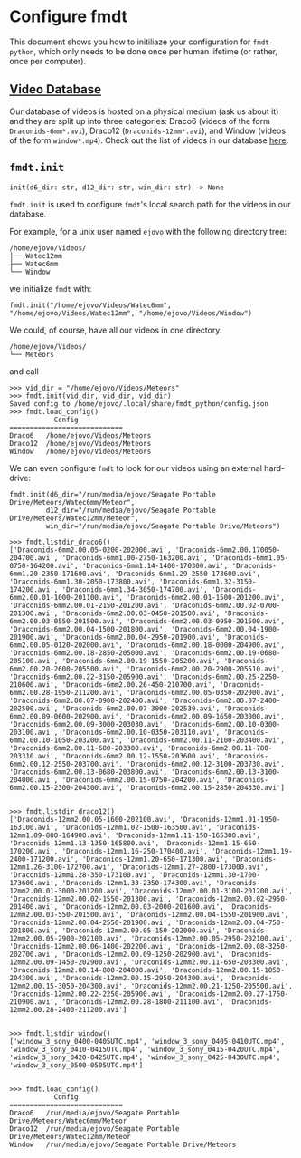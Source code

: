 # Configure fmdt

This document shows you how to initiliaze your configuration for `fmdt-python`, which only needs
to be done once per human lifetime (or rather, once per computer).

## [Video Database](../explanation/video_database.md)

Our database of videos is hosted on a physical medium (ask us about it) and they are split up into three categories: Draco6 (videos of the form `Draconids-6mm*.avi`), Draco12 (`Draconids-12mm*.avi`), and Window (videos of the form `window*.mp4`). Check out the list of videos in our database [here](../explanation/video_database.md).

## `fmdt.init`
```{python}
init(d6_dir: str, d12_dir: str, win_dir: str) -> None
```

`fmdt.init` is used to configure `fmdt`'s local search path for the videos in our database.

For example, for a unix user named `ejovo` with the following directory tree: 

```
/home/ejovo/Videos/
├── Watec12mm
├── Watec6mm
└── Window
```

we initialize `fmdt` with:

```
fmdt.init("/home/ejovo/Videos/Watec6mm", "/home/ejovo/Videos/Watec12mm", "/home/ejovo/Videos/Window")
```

We could, of course, have all our videos in one directory:

```
/home/ejovo/Videos/
└── Meteors
```

and call

```
>>> vid_dir = "/home/ejovo/Videos/Meteors"
>>> fmdt.init(vid_dir, vid_dir, vid_dir)
Saved config to /home/ejovo/.local/share/fmdt_python/config.json
>>> fmdt.load_config()
           Config           
============================
Draco6   /home/ejovo/Videos/Meteors
Draco12  /home/ejovo/Videos/Meteors
Window   /home/ejovo/Videos/Meteors
```

We can even configure `fmdt` to look for our videos using an external hard-drive:

```
fmdt.init(d6_dir="/run/media/ejovo/Seagate Portable Drive/Meteors/Watec6mm/Meteor",
         d12_dir="/run/media/ejovo/Seagate Portable Drive/Meteors/Watec12mm/Meteor",
         win_dir="/run/media/ejovo/Seagate Portable Drive/Meteors")
```

```
>>> fmdt.listdir_draco6()
['Draconids-6mm2.00.05-0200-202000.avi', 'Draconids-6mm2.00.170050-204700.avi', 'Draconids-6mm1.00-2750-163200.avi', 'Draconids-6mm1.05-0750-164200.avi', 'Draconids-6mm1.14-1400-170300.avi', 'Draconids-6mm1.20-2350-171600.avi', 'Draconids-6mm1.29-2550-173600.avi', 'Draconids-6mm1.30-2050-173800.avi', 'Draconids-6mm1.32-3150-174200.avi', 'Draconids-6mm1.34-3050-174700.avi', 'Draconids-6mm2.00.01-1000-201100.avi', 'Draconids-6mm2.00.01-1500-201200.avi', 'Draconids-6mm2.00.01-2150-201200.avi', 'Draconids-6mm2.00.02-0700-201300.avi', 'Draconids-6mm2.00.03-0450-201500.avi', 'Draconids-6mm2.00.03-0550-201500.avi', 'Draconids-6mm2.00.03-0950-201500.avi', 'Draconids-6mm2.00.04-1500-201800.avi', 'Draconids-6mm2.00.04-1900-201900.avi', 'Draconids-6mm2.00.04-2950-201900.avi', 'Draconids-6mm2.00.05-0120-202000.avi', 'Draconids-6mm2.00.18-0000-204900.avi', 'Draconids-6mm2.00.18-2850-205000.avi', 'Draconids-6mm2.00.19-0680-205100.avi', 'Draconids-6mm2.00.19-1550-205200.avi', 'Draconids-6mm2.00.20-2600-205500.avi', 'Draconids-6mm2.00.20-2900-205510.avi', 'Draconids-6mm2.00.22-3150-205900.avi', 'Draconids-6mm2.00.25-2250-210600.avi', 'Draconids-6mm2.00.26-450-210700.avi', 'Draconids-6mm2.00.28-1950-211200.avi', 'Draconids-6mm2.00.05-0350-202000.avi', 'Draconids-6mm2.00.07-0900-202400.avi', 'Draconids-6mm2.00.07-2400-202500.avi', 'Draconids-6mm2.00.07-3000-202530.avi', 'Draconids-6mm2.00.09-0600-202900.avi', 'Draconids-6mm2.00.09-1650-203000.avi', 'Draconids-6mm2.00.09-3000-203030.avi', 'Draconids-6mm2.00.10-0300-203100.avi', 'Draconids-6mm2.00.10-0350-203110.avi', 'Draconids-6mm2.00.10-1050-203200.avi', 'Draconids-6mm2.00.11-2100-203400.avi', 'Draconids-6mm2.00.11-680-203300.avi', 'Draconids-6mm2.00.11-780-203310.avi', 'Draconids-6mm2.00.12-1550-203600.avi', 'Draconids-6mm2.00.12-2550-203700.avi', 'Draconids-6mm2.00.12-3100-203730.avi', 'Draconids-6mm2.00.13-0680-203800.avi', 'Draconids-6mm2.00.13-3100-204000.avi', 'Draconids-6mm2.00.15-0750-204200.avi', 'Draconids-6mm2.00.15-2300-204300.avi', 'Draconids-6mm2.00.15-2850-204330.avi']


>>> fmdt.listdir_draco12()
['Draconids-12mm2.00.05-1600-202100.avi', 'Draconids-12mm1.01-1950-163100.avi', 'Draconids-12mm1.02-1500-163500.avi', 'Draconids-12mm1.09-800-164900.avi', 'Draconids-12mm1.11-150-165300.avi', 'Draconids-12mm1.13-1350-165800.avi', 'Draconids-12mm1.15-650-170200.avi', 'Draconids-12mm1.16-250-170400.avi', 'Draconids-12mm1.19-2400-171200.avi', 'Draconids-12mm1.20-650-171300.avi', 'Draconids-12mm1.26-3100-172700.avi', 'Draconids-12mm1.27-2800-173000.avi', 'Draconids-12mm1.28-350-173100.avi', 'Draconids-12mm1.30-1700-173600.avi', 'Draconids-12mm1.33-2350-174300.avi', 'Draconids-12mm2.00.01-3000-201200.avi', 'Draconids-12mm2.00.01-3100-201200.avi', 'Draconids-12mm2.00.02-1550-201300.avi', 'Draconids-12mm2.00.02-2950-201400.avi', 'Draconids-12mm2.00.03-2000-201600.avi', 'Draconids-12mm2.00.03-550-201500.avi', 'Draconids-12mm2.00.04-1550-201900.avi', 'Draconids-12mm2.00.04-2550-201900.avi', 'Draconids-12mm2.00.04-750-201800.avi', 'Draconids-12mm2.00.05-150-202000.avi', 'Draconids-12mm2.00.05-2900-202100.avi', 'Draconids-12mm2.00.05-2950-202100.avi', 'Draconids-12mm2.00.06-1400-202200.avi', 'Draconids-12mm2.00.08-3250-202700.avi', 'Draconids-12mm2.00.09-1250-202900.avi', 'Draconids-12mm2.00.09-1450-202900.avi', 'Draconids-12mm2.00.11-650-203300.avi', 'Draconids-12mm2.00.14-800-204000.avi', 'Draconids-12mm2.00.15-1850-204300.avi', 'Draconids-12mm2.00.15-2950-204300.avi', 'Draconids-12mm2.00.15-3050-204300.avi', 'Draconids-12mm2.00.21-1250-205500.avi', 'Draconids-12mm2.00.22-2250-205900.avi', 'Draconids-12mm2.00.27-1750-210900.avi', 'Draconids-12mm2.00.28-1800-211100.avi', 'Draconids-12mm2.00.28-2400-211200.avi']


>>> fmdt.listdir_window()
['window_3_sony_0400-0405UTC.mp4', 'window_3_sony_0405-0410UTC.mp4', 'window_3_sony_0410-0415UTC.mp4', 'window_3_sony_0415-0420UTC.mp4', 'window_3_sony_0420-0425UTC.mp4', 'window_3_sony_0425-0430UTC.mp4', 'window_3_sony_0500-0505UTC.mp4']


>>> fmdt.load_config()
           Config           
============================
Draco6   /run/media/ejovo/Seagate Portable Drive/Meteors/Watec6mm/Meteor
Draco12  /run/media/ejovo/Seagate Portable Drive/Meteors/Watec12mm/Meteor
Window   /run/media/ejovo/Seagate Portable Drive/Meteors
```
